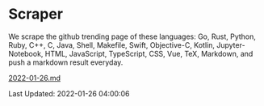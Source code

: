 # Scraper

We scrape the github trending page of these languages: Go, Rust, Python, Ruby, C++, C, Java, Shell, Makefile, Swift, Objective-C, Kotlin, Jupyter-Notebook, HTML, JavaScript, TypeScript, CSS, Vue, TeX, Markdown, and push a markdown result everyday.

[2022-01-26.md](https://github.com/yangwenmai/github-trending-backup/blob/master/2022-01-26.md)

Last Updated: 2022-01-26 04:00:06